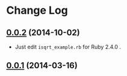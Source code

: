 # Change Log

## [0.0.2](https://github.com/antimon2/numeric_memoist/tree/0.0.2) (2014-10-02)

- Just edit `isqrt_example.rb` for Ruby 2.4.0 .

## [0.0.1](https://github.com/antimon2/numeric_memoist/tree/0.0.1) (2014-03-16)

